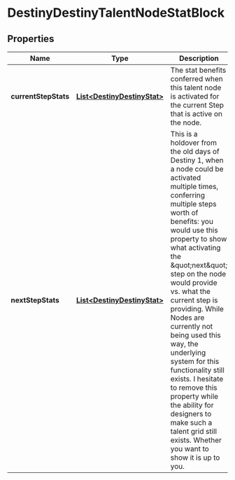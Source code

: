 
# DestinyDestinyTalentNodeStatBlock

## Properties
Name | Type | Description | Notes
------------ | ------------- | ------------- | -------------
**currentStepStats** | [**List&lt;DestinyDestinyStat&gt;**](DestinyDestinyStat.md) | The stat benefits conferred when this talent node is activated for the current Step that is active on the node. |  [optional]
**nextStepStats** | [**List&lt;DestinyDestinyStat&gt;**](DestinyDestinyStat.md) | This is a holdover from the old days of Destiny 1, when a node could be activated multiple times, conferring multiple steps worth of benefits: you would use this property to show what activating the \&quot;next\&quot; step on the node would provide vs. what the current step is providing. While Nodes are currently not being used this way, the underlying system for this functionality still exists. I hesitate to remove this property while the ability for designers to make such a talent grid still exists. Whether you want to show it is up to you. |  [optional]



